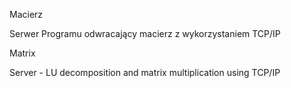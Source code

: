 Macierz

Serwer Programu odwracający macierz z wykorzystaniem TCP/IP

Matrix

Server - LU decomposition and matrix multiplication using TCP/IP
